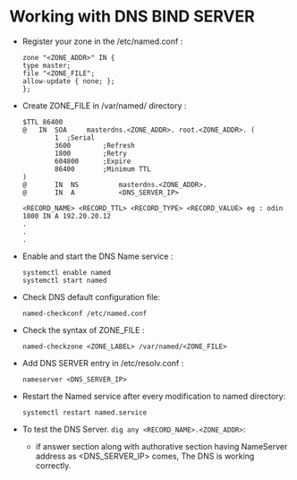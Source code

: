 # Working with DNS BIND SERVER

* Register your zone in the /etc/named.conf :
	```
	zone "<ZONE_ADDR>" IN {
	type master;
	file "<ZONE_FILE";
	allow-update { none; };
	};
	```

* Create ZONE_FILE in /var/named/ directory :
	```
	$TTL 86400
	@   IN  SOA     masterdns.<ZONE_ADDR>. root.<ZONE_ADDR>. (
	        1  ;Serial
	        3600        ;Refresh
	        1800        ;Retry
	        604800      ;Expire
	        86400       ;Minimum TTL
	)
	@       IN  NS          masterdns.<ZONE_ADDR>.
	@       IN  A           <DNS_SERVER_IP>
	
	<RECORD_NAME> <RECORD_TTL> <RECORD_TYPE> <RECORD_VALUE> eg : odin 1800 IN A 192.20.20.12
	.
	.
	.
	```

* Enable and start the DNS Name service : 
	```
	systemctl enable named
	systemctl start named
	```

* Check DNS default configuration file:
	```
	named-checkconf /etc/named.conf
	```

* Check the syntax of ZONE_FILE : 
	```
	named-checkzone <ZONE_LABEL> /var/named/<ZONE_FILE>
	```

* Add DNS SERVER entry in /etc/resolv.conf :
	```
	nameserver <DNS_SERVER_IP>
	```

* Restart the Named service after every modification to named directory:
	```
	systemctl restart named.service
	```

* To test the DNS Server. `dig any <RECORD_NAME>.<ZONE_ADDR>`:
	- if answer section along with authorative section having NameServer address as <DNS_SERVER_IP> comes, The DNS is working correctly.
